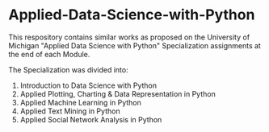 # Applied-Data-Science-with-Python

This respository contains similar works as proposed on the University of Michigan "Applied Data Science with Python" Specialization assignments at the end of each Module.

The Specialization was divided into:
1. Introduction to Data Science with Python
2. Applied Plotting, Charting & Data Representation in Python
3. Applied Machine Learning in Python
4. Applied Text Mining in Python
5. Applied Social Network Analysis in Python
